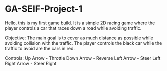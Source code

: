 # GA-SEIF-Project-1

Hello, this is my first game build. It is a simple 2D racing game where the player controls a car that races down a road while avoiding traffic. 

Objective:
The main goal is to cover as much distance as possible while avoiding collision with the traffic. The player controls the black car while the traffic to avoid
are the cars in red.

Controls:
Up Arrow -  Throttle
Down Arrow - Reverse
Left Arrow - Steer Left
Right Arrow - Steer Right


